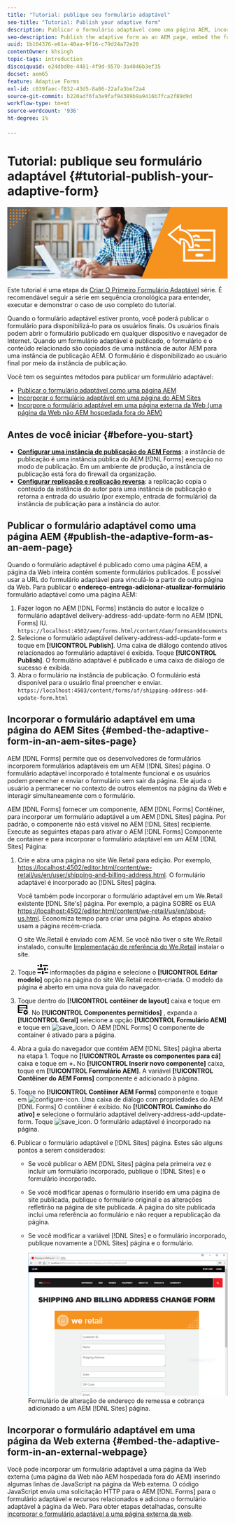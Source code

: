 ```yaml
---
title: "Tutorial: publique seu formulário adaptável"
seo-title: "Tutorial: Publish your adaptive form"
description: Publicar o formulário adaptável como uma página AEM, incorporar o formulário a uma página do AEM Sites ou incorporar o formulário adaptável em uma página da Web externa
seo-description: Publish the adaptive form as an AEM page, embed the form to an AEM Sites page, or embed the adaptive form in an external webpage
uuid: 1b164376-e61a-40aa-9f16-c79d24a72e20
contentOwner: khsingh
topic-tags: introduction
discoiquuid: e24dbd0e-4481-4f9d-9570-3a4046b3ef35
docset: aem65
feature: Adaptive Forms
exl-id: c039faec-f832-43d5-8a86-22afa3bef2a4
source-git-commit: b220adf6fa3e9faf94389b9a9416b7fca2f89d9d
workflow-type: tm+mt
source-wordcount: '936'
ht-degree: 1%

---
```


# Tutorial: publique seu formulário adaptável {#tutorial-publish-your-adaptive-form}

![](do-not-localize/13-publish-your-adaptive-form-small.png)

Este tutorial é uma etapa da [Criar O Primeiro Formulário Adaptável](https://helpx.adobe.com/br/experience-manager/6-3/forms/using/create-your-first-adaptive-form.html) série. É recomendável seguir a série em sequência cronológica para entender, executar e demonstrar o caso de uso completo do tutorial.

Quando o formulário adaptável estiver pronto, você poderá publicar o formulário para disponibilizá-lo para os usuários finais. Os usuários finais podem abrir o formulário publicado em qualquer dispositivo e navegador de Internet. Quando um formulário adaptável é publicado, o formulário e o conteúdo relacionado são copiados de uma instância de autor AEM para uma instância de publicação AEM. O formulário é disponibilizado ao usuário final por meio da instância de publicação.

Você tem os seguintes métodos para publicar um formulário adaptável:

* [Publicar o formulário adaptável como uma página AEM](../../forms/using/publish-your-adaptive-form.md#publish-the-adaptive-form-as-an-aem-page)
* [Incorporar o formulário adaptável em uma página do AEM Sites](#embed-the-adaptive-form-in-an-aem-sites-page)
* [Incorpore o formulário adaptável em uma página externa da Web (uma página da Web não AEM hospedada fora do AEM)](../../forms/using/publish-your-adaptive-form.md)

## Antes de você iniciar {#before-you-start}

* **[Configurar uma instância de publicação do AEM Forms](https://helpx.adobe.com/br/experience-manager/6-3/forms/using/installing-configuring-aem-forms-osgi.html)**: a instância de publicação é uma instância pública do AEM [!DNL Forms] execução no modo de publicação. Em um ambiente de produção, a instância de publicação está fora do firewall da organização.
* **[Configurar replicação e replicação reversa](https://helpx.adobe.com/experience-manager/6-3/help/sites-deploying/replication.html)**: a replicação copia o conteúdo da instância do autor para uma instância de publicação e retorna a entrada do usuário (por exemplo, entrada de formulário) da instância de publicação para a instância do autor.

## Publicar o formulário adaptável como uma página AEM {#publish-the-adaptive-form-as-an-aem-page}

Quando o formulário adaptável é publicado como uma página AEM, a página da Web inteira contém somente formulários publicados. É possível usar a URL do formulário adaptável para vinculá-lo a partir de outra página da Web. Para publicar o **endereço-entrega-adicionar-atualizar-formulário** formulário adaptável como uma página AEM:

1. Fazer logon no AEM [!DNL Forms] instância do autor e localize o formulário adaptável delivery-address-add-update-form no AEM [!DNL Forms] IU.
   `https://localhost:4502/aem/forms.html/content/dam/formsanddocuments`
1. Selecione o formulário adaptável delivery-address-add-update-form e toque em **[!UICONTROL Publish]**. Uma caixa de diálogo contendo ativos relacionados ao formulário adaptável é exibida. Toque **[!UICONTROL Publish]**. O formulário adaptável é publicado e uma caixa de diálogo de sucesso é exibida.
1. Abra o formulário na instância de publicação. O formulário está disponível para o usuário final preencher e enviar.
   `https://localhost:4503/content/forms/af/shipping-address-add-update-form.html`

## Incorporar o formulário adaptável em uma página do AEM Sites {#embed-the-adaptive-form-in-an-aem-sites-page}

AEM [!DNL Forms] permite que os desenvolvedores de formulários incorporem formulários adaptáveis em um AEM [!DNL Sites] página. O formulário adaptável incorporado é totalmente funcional e os usuários podem preencher e enviar o formulário sem sair da página. Ele ajuda o usuário a permanecer no contexto de outros elementos na página da Web e interagir simultaneamente com o formulário.

AEM [!DNL Forms] fornecer um componente, AEM [!DNL Forms] Contêiner, para incorporar um formulário adaptável a um AEM [!DNL Sites] página. Por padrão, o componente não está visível no AEM [!DNL Sites] recipiente. Execute as seguintes etapas para ativar o AEM [!DNL Forms] Componente de container e para incorporar o formulário adaptável em um AEM [!DNL Sites] Página:

1. Crie e abra uma página no site We.Retail para edição. Por exemplo, [https://localhost:4502/editor.html/content/we-retail/us/en/user/shipping-and-billing-address.html](https://localhost:4502/editor.html/content/we-retail/us/en/user/shipping-and-billing-address.html). O formulário adaptável é incorporado ao [!DNL Sites] página.

   Você também pode incorporar o formulário adaptável em um We.Retail existente [!DNL Site's] página. Por exemplo, a página SOBRE os EUA [https://localhost:4502/editor.html/content/we-retail/us/en/about-us.html](https://localhost:4502/editor.html/content/we-retail/us/en/about-us.html). Economiza tempo para criar uma página. As etapas abaixo usam a página recém-criada.

   O site We.Retail é enviado com AEM. Se você não tiver o site We.Retail instalado, consulte [Implementação de referência do We.Retail](https://helpx.adobe.com/experience-manager/6-3/help/sites-developing/we-retail.html) instalar o site.

1. Toque ![propriedades](assets/properties.png) informações da página e selecione o **[!UICONTROL Editar modelo]** opção na página do site We.Retail recém-criada. O modelo da página é aberto em uma nova guia do navegador.
1. Toque dentro do **[!UICONTROL contêiner de layout]** caixa e toque em ![gerenciamento de feeds](assets/feedmanagement.png). No **[!UICONTROL Componentes permitidos]** , expanda a **[!UICONTROL Geral]** selecione a opção **[!UICONTROL Formulário AEM]** e toque em ![save_icon](assets/save_icon.svg). O AEM [!DNL Forms] O componente de container é ativado para a página.

1. Abra a guia do navegador que contém AEM [!DNL Sites] página aberta na etapa 1. Toque no **[!UICONTROL Arraste os componentes para cá]** caixa e toque em **+.** No **[!UICONTROL Inserir novo componente]** caixa, toque em **[!UICONTROL Formulário AEM]**. A variável **[!UICONTROL Contêiner do AEM Forms]** componente é adicionado à página.
1. Toque no **[!UICONTROL Contêiner AEM Forms]** componente e toque em ![configure-icon](assets/configure-icon.svg). Uma caixa de diálogo com propriedades do AEM [!DNL Forms] O contêiner é exibido. No **[!UICONTROL Caminho do ativo]** e selecione o formulário adaptável delivery-address-add-update-form. Toque ![save_icon](assets/save_icon.svg). O formulário adaptável é incorporado na página.
1. Publicar o formulário adaptável e [!DNL Sites] página. Estes são alguns pontos a serem considerados:

   * Se você publicar o AEM [!DNL Sites] página pela primeira vez e incluir um formulário incorporado, publique o [!DNL Sites] e o formulário incorporado.
   * Se você modificar apenas o formulário inserido em uma página de site publicada, publique o formulário original e as alterações refletirão na página de site publicada. A página do site publicada inclui uma referência ao formulário e não requer a republicação da página.
   * Se você modificar a variável [!DNL Sites] e o formulário incorporado, publique novamente a [!DNL Sites] página e o formulário.

      ![incorporado no aem-sites](assets/embed-in-aem-sites.png)
   Formulário de alteração de endereço de remessa e cobrança adicionado a um AEM [!DNL Sites] página.

## Incorporar o formulário adaptável em uma página da Web externa {#embed-the-adaptive-form-in-an-external-webpage}

Você pode incorporar um formulário adaptável a uma página da Web externa (uma página da Web não AEM hospedada fora do AEM) inserindo algumas linhas de JavaScript na página da Web externa. O código JavaScript envia uma solicitação HTTP para o AEM [!DNL Forms] para o formulário adaptável e recursos relacionados e adiciona o formulário adaptável à página da Web. Para obter etapas detalhadas, consulte [incorporar o formulário adaptável a uma página externa da web](/help/forms/using/embed-adaptive-form-external-web-page.md).
